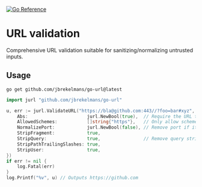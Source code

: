 [![Go Reference](https://pkg.go.dev/badge/github.com/jbrekelmans/go-url@latest.svg)](https://pkg.go.dev/github.com/jbrekelmans/go-url@latest)

# URL validation

Comprehensive URL validation suitable for sanitizing/normalizing untrusted inputs.

## Usage

`go get github.com/jbrekelmans/go-url@latest`

```go
import jurl "github.com/jbrekelmans/go-url"

u, err := jurl.ValidateURL("https://bla@github.com:443//?foo=bar#xyz", jurl.ValidateURLOptions{
    Abs:                      jurl.NewBool(true),  // Require the URL to be absolute
    AllowedSchemes:           []string{"https"},   // Only allow scheme https
    NormalizePort:            jurl.NewBool(false), // Remove port if it is the default port for the URL.
    StripFragment:            true,
    StripQuery:               true,                // Remove query string.
    StripPathTrailingSlashes: true,
    StripUser:                true,
})
if err != nil {
    log.Fatal(err)
}
log.Printf("%v", u) // Outputs https://github.com
```
